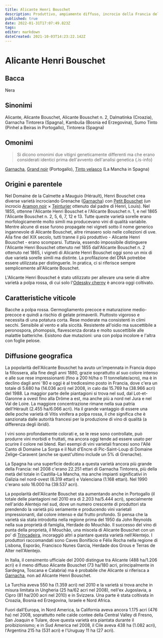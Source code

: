 ```yaml
---
title: Alicante Henri Bouschet
description: Produttivo, ampiamente diffuso, incrocio della Francia del sud in declino in Francia ma in crescita nel sud del Portogallo.
published: true
date: 2022-01-31T17:07:49.823Z
tags: 
editor: markdown
dateCreated: 2021-10-03T14:23:22.142Z
---
```


# Alicante Henri Bouschet

## Bacca
Nera

## Sinonimi
Alicante, Alicante Bouschet, Alicante Bouschet n. 2, Dalmatinka (Croazia), Garnacha Tintorera (Spagna), Kambuša (Bosnia ed Erzegovina), Sumo Tinto (Pinhel a Beiras in Portogallo), Tintorera (Spagna)

## Omonimi
> Si dicono omonimi due vitigni geneticamente differenti ma che erano considerati identici prima dell'avvento dell'analisi genetica
{.is-info}

[Garnacha](/vitigni/Spagna/bacca-nera/garnacha), [Grand noir](/vitigni/Francia/bacca-nera/grand-noir) (Portogallo), [Tinto velasco](/vitigni/Spagna/bacca-nera/tinto-velasco)  (La Mancha in Spagna)

## Origini e parentele

Nel Domaine de la Calmette a Mauguio (Hérault), Henri Bouschet crea diverse varietà incrociando Grenache ([Garnacha](/vitigni/Spagna/bacca-nera/garnacha)) con [Petit Bouschet](/vitigni/Francia/bacca-nera/petit-bouschet) (un incrocio [Aramon noir](/vitigni/Francia/bacca-nera/aramon-noir) × [Teinturier](/vitigni/Francia/bacca-nera/teinturier) ottenuto dal padre di Henri, Louis). Nel 1855, ottenne l'Alicante Henri Bouschet e l'Alicante Bouschet n. 1, e nel 1865 l'Alicante Bouschet n. 2, 5, 6, 7, 12 e 13. Tutte queste varietà sorelle erano morfologicamente molto simili ma producevano vini di qualità variabile. Mentre alcune di esse furono propagate nei vigneti sotto il nome generico ingannevole di Alicante Bouschet, altre rimasero solo nelle collezioni di uve. Alla fine del XIX secolo, tutti tranne il più produttivo - Alicante Henri Bouschet - erano scomparsi. Tuttavia, essendo impossibile distinguere l'Alicante Henri Bouschet ottenuto nel 1855 dall'Alicante Bouschet n. 2 ottenuto nel 1865, i vigneti di Alicante Henri Bouschet oggi sono un mix di due varietà sorelle simili ma distinte. La profilazione del DNA potrebbe essere utilizzata per distinguerle. In pratica, ci si riferisce sempre semplicemente all'Alicante Bouschet.

L'Alicante Henri Bouschet è stato utilizzato per allevare una serie di altre varietà a polpa rossa, di cui solo l'[Odessky cherny](/vitigni/Francia/bacca-nera/odessky-cherny) è ancora oggi coltivato.

## Caratteristiche viticole

Bacche a polpa rossa. Germogliamento precoce e maturazione medio-precoce e quindi a rischio di gelate primaverili. Piuttosto vigoroso e necessita di una potatura corta. Rese moderate ma consistenti in climi secchi. Sensibile al vento e alla siccità. Resistente all'oidio ma suscettibile a peronospora, phomopsis, flavescenza dorata e molto suscettibile alle malattie batteriche. Esistono due mutazioni: una con polpa incolore e l'altra con foglie pelose.

## Diffusione geografica

La popolarità dell'Alicante Bouschet ha avuto un'impennata in Francia dopo la fillossera, alla fine degli anni 1880, grazie soprattutto al suo colore intenso e alle sue rese impressionanti (fino a 200 hl/ha o 11 tonnellate/acro), ma è in declino dagli anni '80 e oggi è al tredicesimo posto in Francia, dove c'era un totale di 5.680 ha (14.036 acri) nel 2008, in calo dai 15.769 ha (38.966 acri) del 1988. La maggior parte delle piantagioni si trova nel sud, dal Lot-et-Garonne a ovest fino alla Drôme a est, ma anche più a nord nel Jura e nel Val de Loire. La maggiore concentrazione rimane nella sua patria dell'Hérault (2.455 ha/6.066 acri). Ha il grande vantaggio di essere una delle poche varietà di Vitis vinifera a polpa rossa, il che significa che è sanzionata dalle autorità francesi per la produzione di vino di qualità (a differenza degli ibridi).

I vini sono profondamente colorati e, se le rese sono controllate, può produrre vini morbidi e fruttati, ma ancora oggi tende ad essere usato per scurire il colore nei blend. Rari esempi di vini varietali francesi sono l'Allé Canto di Domaine La Sorga e il Nuit d'Encre di Pic-Saint-Loup di Domaine Zelige-Caravent (anche se quest'ultimo include un 5% di Grenache).

La Spagna ha una superficie dedicata a questa varietà ancora più grande della Francia: nel 2008 c'erano 22.251 ettari di Garnacha Tintorera, più della metà del totale in Castilla-La Mancha, ma anche impianti significativi in Galizia nel nord-ovest (6.319 ettari) e Valenciana (1.168 ettari). Nel 1990 c'erano solo 16.000 ha (39.537 acri).

La popolarità dell'Alicante Bouschet sta aumentando anche in Portogallo (il totale delle piantagioni nel 2010 era di 2.203 ha/5.444 acri), specialmente nell'arido Alentejo nel sud, dove un numero crescente di produttori sta prendendo la varietà più seriamente e producendo vini varietali impressionanti, dal colore intenso e dal frutto profondo. Si pensa che la varietà sia stata introdotta nella regione prima del 1950 da John Reynolds nella sua proprietà di famiglia, Herdade do Mouchão. Il successo del vino di punta della proprietà, il Mouchão, una miscela di Alicante Bouschet con un po' di [Trincadeira](/vitigni/Spagna/bacca-nera/trincadeira), incoraggiò altri a piantare questa varietà nell'Alentejo. I produttori raccomandati sono Caves Bonifácio e Félix Rocha nella regione di Lisbona, Esporão, Francisco Nunes Garcia, Herdade dos Grous e Terras de Alter nell'Alentejo.

In Italia, il censimento ufficiale del 2000 distingue tra Alicante (488 ha/1.206 acri) e il meno diffuso Alicante Bouschet (73 ha/180 acri, principalmente in Sardegna, Toscana e Calabria) ma è probabile che Alicante si riferisca a [Garnacha](/vitigni/Spagna/bacca-nera/garnacha), non ad Alicante Henri Bouschet.

La Turchia aveva 550 ha (1.359 acri) nel 2010 e la varietà si trova anche in misura limitata in Ungheria (25 ha/62 acri nel 2008), nell'ex Jugoslavia, a Cipro (81 ha/200 acri nel 2010) e in Svizzera. Una parte è stata coltivata in Croazia, Bosnia ed Erzegovina, Israele e Nord Africa.

Fuori dall'Europa, in Nord America, la California aveva ancora 1.175 acri (476 ha) nel 2008, soprattutto nelle calde contee della Central Valley di Fresno, San Joaquin e Tulare, dove questa varietà era piantata durante il proibizionismo; e in Sud America nel 2008, il Cile aveva 438 ha (1.082 acri), l'Argentina 215 ha (531 acri) e l'Uruguay 11 ha (27 acri).
